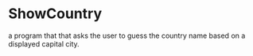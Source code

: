 # ShowCountry
a program that that asks the user to guess the country name based on a displayed capital city.
